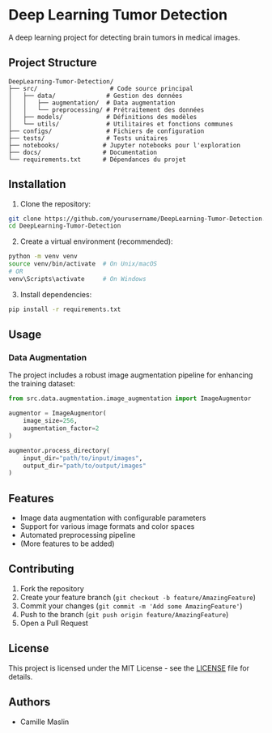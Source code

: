 # Deep Learning Tumor Detection

A deep learning project for detecting brain tumors in medical images.

## Project Structure

```
DeepLearning-Tumor-Detection/
├── src/                    # Code source principal
│   ├── data/              # Gestion des données
│   │   ├── augmentation/  # Data augmentation
│   │   └── preprocessing/ # Prétraitement des données
│   ├── models/            # Définitions des modèles
│   └── utils/             # Utilitaires et fonctions communes
├── configs/               # Fichiers de configuration
├── tests/                 # Tests unitaires
├── notebooks/            # Jupyter notebooks pour l'exploration
├── docs/                 # Documentation
└── requirements.txt      # Dépendances du projet
```

## Installation

1. Clone the repository:
```bash
git clone https://github.com/yourusername/DeepLearning-Tumor-Detection.git
cd DeepLearning-Tumor-Detection
```

2. Create a virtual environment (recommended):
```bash
python -m venv venv
source venv/bin/activate  # On Unix/macOS
# OR
venv\Scripts\activate     # On Windows
```

3. Install dependencies:
```bash
pip install -r requirements.txt
```

## Usage

### Data Augmentation

The project includes a robust image augmentation pipeline for enhancing the training dataset:

```python
from src.data.augmentation.image_augmentation import ImageAugmentor

augmentor = ImageAugmentor(
    image_size=256,
    augmentation_factor=2
)

augmentor.process_directory(
    input_dir="path/to/input/images",
    output_dir="path/to/output/images"
)
```

## Features

- Image data augmentation with configurable parameters
- Support for various image formats and color spaces
- Automated preprocessing pipeline
- (More features to be added)

## Contributing

1. Fork the repository
2. Create your feature branch (`git checkout -b feature/AmazingFeature`)
3. Commit your changes (`git commit -m 'Add some AmazingFeature'`)
4. Push to the branch (`git push origin feature/AmazingFeature`)
5. Open a Pull Request

## License

This project is licensed under the MIT License - see the [LICENSE](LICENSE) file for details.

## Authors

- Camille Maslin